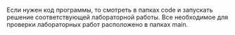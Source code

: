 Если нужен код программы, то смотреть в папках code и запускать решение соответствующей лабораторной работы.
Все необходимое для проверки лабораторных работ расположено в папках main.
